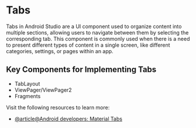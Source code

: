 # Tabs

Tabs in Android Studio are a UI component used to organize content into multiple sections, allowing users to navigate between them by selecting the corresponding tab. This component is commonly used when there is a need to present different types of content in a single screen, like different categories, settings, or pages within an app.

## Key Components for Implementing Tabs
- TabLayout
- ViewPager/ViewPager2
- Fragments

Visit the following resources to learn more:

- [@article@Android developers: Material Tabs](https://developer.android.com/reference/com/google/android/material/tabs/package-summary)